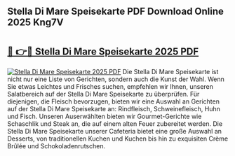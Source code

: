 ## Stella Di Mare Speisekarte PDF Download Online 2025 Kng7V

# <h2><a href="http://gc8k3at.nevu.top/?p=Stella+Di+Mare+Speisekarte">🔗 👉🔴 Stella Di Mare Speisekarte 2025 PDF</a></h2>

[![Stella Di Mare Speisekarte 2025 PDF](https://i.imgur.com/dBaPXMq.png)](http://gc8k3at.nevu.top/?p=Stella+Di+Mare+Speisekarte)
Die Stella Di Mare Speisekarte ist nicht nur eine Liste von Gerichten, sondern auch die Kunst der Wahl. Wenn Sie etwas Leichtes und Frisches suchen, empfehlen wir Ihnen, unseren Salatbereich auf der Stella Di Mare Speisekarte zu überprüfen. Für diejenigen, die Fleisch bevorzugen, bieten wir eine Auswahl an Gerichten auf der Stella Di Mare Speisekarte an: Rindfleisch, Schweinefleisch, Huhn und Fisch. Unseren Auserwählten bieten wir Gourmet-Gerichte wie Schaschlik und Steak an, die auf einem alten Feuer zubereitet werden. Die Stella Di Mare Speisekarte unserer Cafeteria bietet eine große Auswahl an Desserts, von traditionellen Kuchen und Kuchen bis hin zu exquisiten Crème Brûlée und Schokoladenrutschen.
